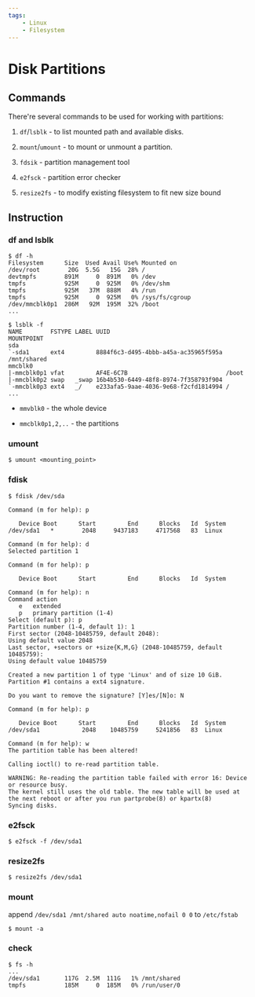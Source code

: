 ```yaml
---
tags:
    - Linux
    - Filesystem
---
```

# Disk Partitions

## Commands

There're several commands to be used for working with partitions:

1. `df`/`lsblk` - to list mounted path and available disks.

2. `mount`/`umount` - to mount or unmount a partition.

3. `fdsik` - partition management tool

4. `e2fsck` - partition error checker

5. `resize2fs` - to modify existing filesystem to fit new size bound

## Instruction

### df and lsblk

```
$ df -h
Filesystem      Size  Used Avail Use% Mounted on
/dev/root        20G  5.5G   15G  28% /
devtmpfs        891M     0  891M   0% /dev
tmpfs           925M     0  925M   0% /dev/shm
tmpfs           925M   37M  888M   4% /run
tmpfs           925M     0  925M   0% /sys/fs/cgroup
/dev/mmcblk0p1  286M   92M  195M  32% /boot
...
```

```
$ lsblk -f
NAME        FSTYPE LABEL UUID                                 MOUNTPOINT
sda                                                           
`-sda1      ext4         8884f6c3-d495-4bbb-a45a-ac35965f595a /mnt/shared
mmcblk0                                                       
|-mmcblk0p1 vfat         AF4E-6C7B                            /boot
|-mmcblk0p2 swap   _swap 16b4b530-6449-48f8-8974-7f358793f904 
`-mmcblk0p3 ext4   _/    e233afa5-9aae-4036-9e68-f2cfd1814994 /
...
```

- `mmvblk0` - the whole device

- `mmcblk0p1,2,..` - the partitions

### umount

```
$ umount <mounting_point>
```

### fdisk

```
$ fdisk /dev/sda

Command (m for help): p

   Device Boot      Start         End      Blocks   Id  System
/dev/sda1   *        2048     9437183     4717568   83  Linux

Command (m for help): d
Selected partition 1

Command (m for help): p

   Device Boot      Start         End      Blocks   Id  System

Command (m for help): n
Command action
   e   extended
   p   primary partition (1-4)
Select (default p): p
Partition number (1-4, default 1): 1
First sector (2048-10485759, default 2048):
Using default value 2048
Last sector, +sectors or +size{K,M,G} (2048-10485759, default 10485759):
Using default value 10485759

Created a new partition 1 of type 'Linux' and of size 10 GiB.
Partition #1 contains a ext4 signature.

Do you want to remove the signature? [Y]es/[N]o: N

Command (m for help): p

   Device Boot      Start         End      Blocks   Id  System
/dev/sda1            2048    10485759     5241856   83  Linux

Command (m for help): w
The partition table has been altered!

Calling ioctl() to re-read partition table.

WARNING: Re-reading the partition table failed with error 16: Device or resource busy.
The kernel still uses the old table. The new table will be used at
the next reboot or after you run partprobe(8) or kpartx(8)
Syncing disks.
```

### e2fsck

```
$ e2fsck -f /dev/sda1
```

### resize2fs

```
$ resize2fs /dev/sda1
```

### mount

append `/dev/sda1 /mnt/shared auto noatime,nofail 0 0` to `/etc/fstab`

```
$ mount -a
```

### check

```
$ fs -h
...
/dev/sda1       117G  2.5M  111G   1% /mnt/shared
tmpfs           185M     0  185M   0% /run/user/0
```
